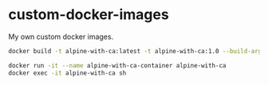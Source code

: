 # custom-docker-images
My own custom docker images.

```bash
docker build -t alpine-with-ca:latest -t alpine-with-ca:1.0 --build-arg CA_CERTIFICATE="$(cat ca.crt)" .

docker run -it --name alpine-with-ca-container alpine-with-ca
docker exec -it alpine-with-ca sh
```

```bash

```
